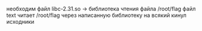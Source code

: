 необходим файл libc-2.31.so -> библиотека чтения файла /root/flag
файл text читает /root/flag через написанную библиотеку
на всякий кинул исходники
